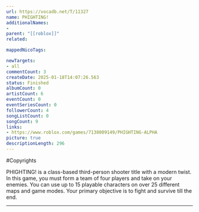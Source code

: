 ```yaml
---
url: https://vocadb.net/T/11327
name: PHIGHTING!
additionalNames: 
- 
parent: "[[roblox]]"
related:

mappedNicoTags:

newTargets:
- all
commentCount: 3
createDate: 2025-01-18T14:07:26.563
status: Finished
albumCount: 0
artistCount: 6
eventCount: 0
eventSeriesCount: 0
followerCount: 4
songListCount: 0
songCount: 9
links: 
- https://www.roblox.com/games/7138009149/PHIGHTING-ALPHA
picture: true
descriptionLength: 296
---
```


#Copyrights

PHIGHTING! is a class-based third-person shooter title with a modern twist. In this game, you must form a team of four players and take on your enemies. You can use up to 15 playable characters on over 25 different maps and game modes. Your primary objective is to fight and survive till the end.

---

